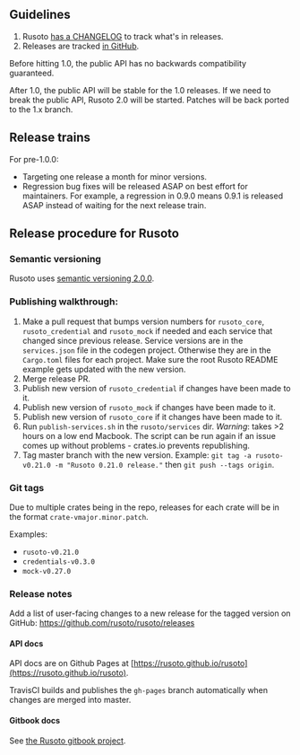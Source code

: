 ## Guidelines

1. Rusoto [has a CHANGELOG](CHANGELOG.md) to track what's in releases.
2. Releases are tracked [in GitHub](https://github.com/rusoto/rusoto/releases).

Before hitting 1.0, the public API has no backwards compatibility guaranteed.

After 1.0, the public API will be stable for the 1.0 releases. If we need to break the public API, Rusoto 2.0 will be started. Patches will be back ported to the 1.x branch.

## Release trains

For pre-1.0.0:

* Targeting one release a month for minor versions.
* Regression bug fixes will be released ASAP on best effort for maintainers.  For example, a regression in 0.9.0 means 0.9.1 is released ASAP instead of waiting for the next release train.

## Release procedure for Rusoto

### Semantic versioning

Rusoto uses [semantic versioning 2.0.0](http://semver.org/).

### Publishing walkthrough:

1. Make a pull request that bumps version numbers for `rusoto_core`, `rusoto_credential` and `rusoto_mock` if needed and each service that changed since previous release.  Service versions are in the `services.json` file in the codegen project. Otherwise they are in the `Cargo.toml` files for each project.  Make sure the root Rusoto README example gets updated with the new version.
2. Merge release PR.
3. Publish new version of `rusoto_credential` if changes have been made to it.
4. Publish new version of `rusoto_mock` if changes have been made to it.
5. Publish new version of `rusoto_core` if it changes have been made to it.
6. Run `publish-services.sh` in the `rusoto/services` dir. *Warning*: takes >2 hours on a low end Macbook. The script can be run again if an issue comes up without problems - crates.io prevents republishing.
7. Tag master branch with the new version.  Example: `git tag -a rusoto-v0.21.0 -m "Rusoto 0.21.0 release."` then `git push --tags origin`.

### Git tags

Due to multiple crates being in the repo, releases for each crate will be in the format `crate-vmajor.minor.patch`.

Examples:

* `rusoto-v0.21.0`
* `credentials-v0.3.0`
* `mock-v0.27.0`

### Release notes

Add a list of user-facing changes to a new release for the tagged version on GitHub: https://github.com/rusoto/rusoto/releases

#### API docs

API docs are on Github Pages at [https://rusoto.github.io/rusoto](https://rusoto.github.io/rusoto).

TravisCI builds and publishes the `gh-pages` branch automatically when changes are merged into master.

#### Gitbook docs

See [the Rusoto gitbook project](https://github.com/rusoto/rusoto.github.io).
